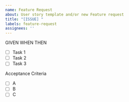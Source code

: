 ```yaml
---
name: Feature Request
about: User story template and/or new Feature request
title: "[ISSUE] "
labels: feature-request
assignees: ''
---
```


GIVEN WHEN THEN

- [ ] Task 1
- [ ] Task 2
- [ ] Task 3

Acceptance Criteria
- [ ] A
- [ ] B
- [ ] C